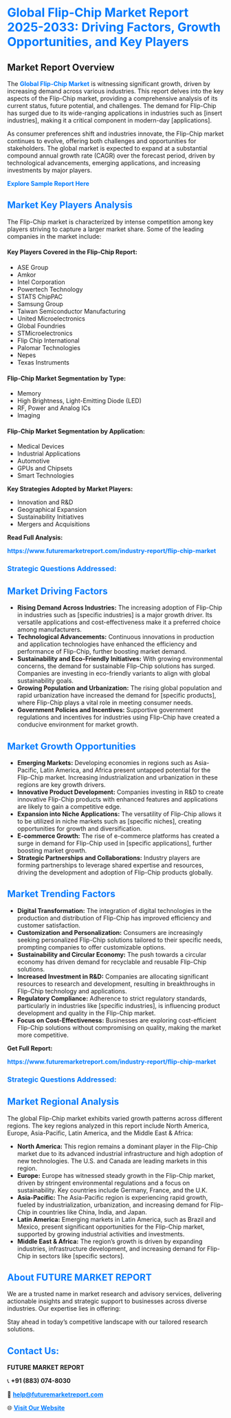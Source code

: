<h1 style="color: #007BFF;">Global Flip-Chip Market Report 2025-2033: Driving Factors, Growth Opportunities, and Key Players</h1>

<section id="overview">
<h2>Market Report Overview</h2>
<p>The <a href="https://www.futuremarketreport.com/industry-report/flip-chip-market" style="color: #007BFF; text-decoration: none;"><strong>Global Flip-Chip Market</strong></a> is witnessing significant growth, driven by increasing demand across various industries. This report delves into the key aspects of the Flip-Chip market, providing a comprehensive analysis of its current status, future potential, and challenges. The demand for Flip-Chip has surged due to its wide-ranging applications in industries such as [insert industries], making it a critical component in modern-day [applications].</p>
<p>As consumer preferences shift and industries innovate, the Flip-Chip market continues to evolve, offering both challenges and opportunities for stakeholders. The global market is expected to expand at a substantial compound annual growth rate (CAGR) over the forecast period, driven by technological advancements, emerging applications, and increasing investments by major players.</p>
</section>

<section id="overview">
<p><a href="https://www.futuremarketreport.com/request-sample/reportId=62938" style="color: #007BFF; text-decoration: none;"><strong>Explore Sample Report Here</strong></a></p>
</section>

<section id="key-players">
<h2 style="color: #007BFF;">Market Key Players Analysis</h2>
<p>The Flip-Chip market is characterized by intense competition among key players striving to capture a larger market share. Some of the leading companies in the market include:</p>
<h4>Key Players Covered in the Flip-Chip Report:</h4>
<ul><li>ASE Group</li><li>Amkor</li><li>Intel Corporation</li><li>Powertech Technology</li><li>STATS ChipPAC</li><li>Samsung Group</li><li>Taiwan Semiconductor Manufacturing</li><li>United Microelectronics</li><li>Global Foundries</li><li>STMicroelectronics</li><li>Flip Chip International</li><li>Palomar Technologies</li><li>Nepes</li><li>Texas Instruments</li></ul>
<h4>Flip-Chip Market Segmentation by Type:</h4>
<ul><li>Memory</li><li>High Brightness, Light-Emitting Diode (LED)</li><li>RF, Power and Analog ICs</li><li>Imaging</li></ul>

<h4>Flip-Chip Market Segmentation by Application:</h4>
<ul><li>Medical Devices</li><li>Industrial Applications</li><li>Automotive</li><li>GPUs and Chipsets</li><li>Smart Technologies</li></ul>
<p><strong>Key Strategies Adopted by Market Players:</strong></p>
<ul>
<li>Innovation and R&D</li>
<li>Geographical Expansion</li>
<li>Sustainability Initiatives</li>
<li>Mergers and Acquisitions</li>
</ul>
</section>

<section>
<p><strong>Read Full Analysis: </strong></p><a href="https://www.futuremarketreport.com/industry-report/flip-chip-market" style="color: #007BFF; text-decoration: none;"><strong>https://www.futuremarketreport.com/industry-report/flip-chip-market</strong></a>
<h3 style="color: #007BFF;">Strategic Questions Addressed:</h3>
</section>

<section id="driving-factors">
<h2 style="color: #007BFF;">Market Driving Factors</h2>
<ul>
<li><strong>Rising Demand Across Industries:</strong> The increasing adoption of Flip-Chip in industries such as [specific industries] is a major growth driver. Its versatile applications and cost-effectiveness make it a preferred choice among manufacturers.</li>
<li><strong>Technological Advancements:</strong> Continuous innovations in production and application technologies have enhanced the efficiency and performance of Flip-Chip, further boosting market demand.</li>
<li><strong>Sustainability and Eco-Friendly Initiatives:</strong> With growing environmental concerns, the demand for sustainable Flip-Chip solutions has surged. Companies are investing in eco-friendly variants to align with global sustainability goals.</li>
<li><strong>Growing Population and Urbanization:</strong> The rising global population and rapid urbanization have increased the demand for [specific products], where Flip-Chip plays a vital role in meeting consumer needs.</li>
<li><strong>Government Policies and Incentives:</strong> Supportive government regulations and incentives for industries using Flip-Chip have created a conducive environment for market growth.</li>
</ul>
</section>

<section id="growth-opportunities">
<h2 style="color: #007BFF;">Market Growth Opportunities</h2>
<ul>
<li><strong>Emerging Markets:</strong> Developing economies in regions such as Asia-Pacific, Latin America, and Africa present untapped potential for the Flip-Chip market. Increasing industrialization and urbanization in these regions are key growth drivers.</li>
<li><strong>Innovative Product Development:</strong> Companies investing in R&D to create innovative Flip-Chip products with enhanced features and applications are likely to gain a competitive edge.</li>
<li><strong>Expansion into Niche Applications:</strong> The versatility of Flip-Chip allows it to be utilized in niche markets such as [specific niches], creating opportunities for growth and diversification.</li>
<li><strong>E-commerce Growth:</strong> The rise of e-commerce platforms has created a surge in demand for Flip-Chip used in [specific applications], further boosting market growth.</li>
<li><strong>Strategic Partnerships and Collaborations:</strong> Industry players are forming partnerships to leverage shared expertise and resources, driving the development and adoption of Flip-Chip products globally.</li>
</ul>
</section>

<section id="trending-factors">
<h2 style="color: #007BFF;">Market Trending Factors</h2>
<ul>
<li><strong>Digital Transformation:</strong> The integration of digital technologies in the production and distribution of Flip-Chip has improved efficiency and customer satisfaction.</li>
<li><strong>Customization and Personalization:</strong> Consumers are increasingly seeking personalized Flip-Chip solutions tailored to their specific needs, prompting companies to offer customizable options.</li>
<li><strong>Sustainability and Circular Economy:</strong> The push towards a circular economy has driven demand for recyclable and reusable Flip-Chip solutions.</li>
<li><strong>Increased Investment in R&D:</strong> Companies are allocating significant resources to research and development, resulting in breakthroughs in Flip-Chip technology and applications.</li>
<li><strong>Regulatory Compliance:</strong> Adherence to strict regulatory standards, particularly in industries like [specific industries], is influencing product development and quality in the Flip-Chip market.</li>
<li><strong>Focus on Cost-Effectiveness:</strong> Businesses are exploring cost-efficient Flip-Chip solutions without compromising on quality, making the market more competitive.</li>
</ul>
</section>

<section>
<p><strong>Get Full Report: </strong></p><a href="https://www.futuremarketreport.com/industry-report/flip-chip-market" style="color: #007BFF; text-decoration: none;"><strong>https://www.futuremarketreport.com/industry-report/flip-chip-market</strong></a>
<h3 style="color: #007BFF;">Strategic Questions Addressed:</h3>
</section>


<section id="regional-analysis">
<h2 style="color: #007BFF;">Market Regional Analysis</h2>
<p>The global Flip-Chip market exhibits varied growth patterns across different regions. The key regions analyzed in this report include North America, Europe, Asia-Pacific, Latin America, and the Middle East & Africa:</p>
<ul>
<li><strong>North America:</strong> This region remains a dominant player in the Flip-Chip market due to its advanced industrial infrastructure and high adoption of new technologies. The U.S. and Canada are leading markets in this region.</li>
<li><strong>Europe:</strong> Europe has witnessed steady growth in the Flip-Chip market, driven by stringent environmental regulations and a focus on sustainability. Key countries include Germany, France, and the U.K.</li>
<li><strong>Asia-Pacific:</strong> The Asia-Pacific region is experiencing rapid growth, fueled by industrialization, urbanization, and increasing demand for Flip-Chip in countries like China, India, and Japan.</li>
<li><strong>Latin America:</strong> Emerging markets in Latin America, such as Brazil and Mexico, present significant opportunities for the Flip-Chip market, supported by growing industrial activities and investments.</li>
<li><strong>Middle East & Africa:</strong> The region’s growth is driven by expanding industries, infrastructure development, and increasing demand for Flip-Chip in sectors like [specific sectors].</li>
</ul>
</section>

<footer>
<h2 style="color: #007BFF;">About FUTURE MARKET REPORT</h2>
<p>We are a trusted name in market research and advisory services, delivering actionable insights and strategic support to businesses across diverse industries. Our expertise lies in offering:</p>

<p>Stay ahead in today’s competitive landscape with our tailored research solutions.</p>

<h2 style="color: #007BFF;">Contact Us:</h2>
<p><strong>FUTURE MARKET REPORT</strong></p>
<p>📞 <strong>+91 (883) 074-8030</strong></p>
<p>📧 <strong><a href="mailto:help@futuremarketreport.com" style="color: #007BFF;">help@futuremarketreport.com</a></strong></p>
<p>🌐 <strong><a href="https://www.futuremarketreport.com/" style="color: #007BFF;">Visit Our Website</a></strong></p>
</footer>